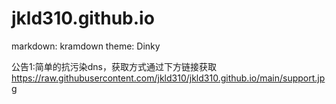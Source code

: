 # jkld310.github.io
markdown: kramdown
theme: Dinky

公告1:简单的抗污染dns，获取方式通过下方链接获取
https://raw.githubusercontent.com/jkld310/jkld310.github.io/main/support.jpg

